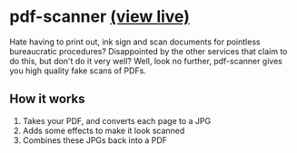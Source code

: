# pdf-scanner [(view live)](https://domdomegg.github.io/pdf-scanner/)

Hate having to print out, ink sign and scan documents for pointless bureaucratic procedures? Disappointed by the other services that claim to do this, but don't do it very well? Well, look no further, pdf-scanner gives you high quality fake scans of PDFs.

## How it works

1. Takes your PDF, and converts each page to a JPG
2. Adds some effects to make it look scanned
3. Combines these JPGs back into a PDF
